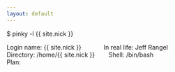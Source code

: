```yaml
---
layout: default
---
```

<p>$ pinky <span class="reserved">-l</span> <span class="string">{{ site.nick  }}</span></p>
<p>
Login name: {{ site.nick }}&nbsp;&nbsp;&nbsp;&nbsp;&nbsp;&nbsp;&nbsp;&nbsp;&nbsp;&nbsp;&nbsp;&nbsp;&nbsp;In real life: Jeff Rangel<br />
Directory: /home/{{ site.nick }}&nbsp;&nbsp;&nbsp;&nbsp;&nbsp;&nbsp;&nbsp;&nbsp;Shell: /bin/bash<br />
Plan:<br />
</p>
